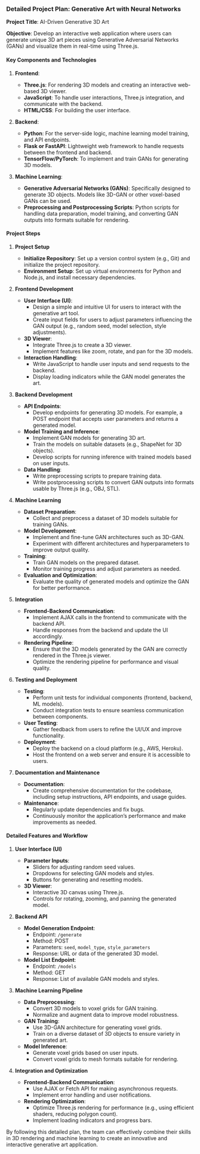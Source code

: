 ### Detailed Project Plan: Generative Art with Neural Networks

**Project Title**: AI-Driven Generative 3D Art

**Objective**: Develop an interactive web application where users can generate unique 3D art pieces using Generative Adversarial Networks (GANs) and visualize them in real-time using Three.js.

#### Key Components and Technologies

1. **Frontend**:

   - **Three.js**: For rendering 3D models and creating an interactive web-based 3D viewer.
   - **JavaScript**: To handle user interactions, Three.js integration, and communicate with the backend.
   - **HTML/CSS**: For building the user interface.

2. **Backend**:

   - **Python**: For the server-side logic, machine learning model training, and API endpoints.
   - **Flask or FastAPI**: Lightweight web framework to handle requests between the frontend and backend.
   - **TensorFlow/PyTorch**: To implement and train GANs for generating 3D models.

3. **Machine Learning**:
   - **Generative Adversarial Networks (GANs)**: Specifically designed to generate 3D objects. Models like 3D-GAN or other voxel-based GANs can be used.
   - **Preprocessing and Postprocessing Scripts**: Python scripts for handling data preparation, model training, and converting GAN outputs into formats suitable for rendering.

#### Project Steps

1. **Project Setup**

   - **Initialize Repository**: Set up a version control system (e.g., Git) and initialize the project repository.
   - **Environment Setup**: Set up virtual environments for Python and Node.js, and install necessary dependencies.

2. **Frontend Development**

   - **User Interface (UI)**:
     - Design a simple and intuitive UI for users to interact with the generative art tool.
     - Create input fields for users to adjust parameters influencing the GAN output (e.g., random seed, model selection, style adjustments).
   - **3D Viewer**:
     - Integrate Three.js to create a 3D viewer.
     - Implement features like zoom, rotate, and pan for the 3D models.
   - **Interaction Handling**:
     - Write JavaScript to handle user inputs and send requests to the backend.
     - Display loading indicators while the GAN model generates the art.

3. **Backend Development**

   - **API Endpoints**:
     - Develop endpoints for generating 3D models. For example, a POST endpoint that accepts user parameters and returns a generated model.
   - **Model Training and Inference**:
     - Implement GAN models for generating 3D art.
     - Train the models on suitable datasets (e.g., ShapeNet for 3D objects).
     - Develop scripts for running inference with trained models based on user inputs.
   - **Data Handling**:
     - Write preprocessing scripts to prepare training data.
     - Write postprocessing scripts to convert GAN outputs into formats usable by Three.js (e.g., OBJ, STL).

4. **Machine Learning**

   - **Dataset Preparation**:
     - Collect and preprocess a dataset of 3D models suitable for training GANs.
   - **Model Development**:
     - Implement and fine-tune GAN architectures such as 3D-GAN.
     - Experiment with different architectures and hyperparameters to improve output quality.
   - **Training**:
     - Train GAN models on the prepared dataset.
     - Monitor training progress and adjust parameters as needed.
   - **Evaluation and Optimization**:
     - Evaluate the quality of generated models and optimize the GAN for better performance.

5. **Integration**

   - **Frontend-Backend Communication**:
     - Implement AJAX calls in the frontend to communicate with the backend API.
     - Handle responses from the backend and update the UI accordingly.
   - **Rendering Pipeline**:
     - Ensure that the 3D models generated by the GAN are correctly rendered in the Three.js viewer.
     - Optimize the rendering pipeline for performance and visual quality.

6. **Testing and Deployment**

   - **Testing**:
     - Perform unit tests for individual components (frontend, backend, ML models).
     - Conduct integration tests to ensure seamless communication between components.
   - **User Testing**:
     - Gather feedback from users to refine the UI/UX and improve functionality.
   - **Deployment**:
     - Deploy the backend on a cloud platform (e.g., AWS, Heroku).
     - Host the frontend on a web server and ensure it is accessible to users.

7. **Documentation and Maintenance**
   - **Documentation**:
     - Create comprehensive documentation for the codebase, including setup instructions, API endpoints, and usage guides.
   - **Maintenance**:
     - Regularly update dependencies and fix bugs.
     - Continuously monitor the application’s performance and make improvements as needed.

#### Detailed Features and Workflow

1. **User Interface (UI)**

   - **Parameter Inputs**:
     - Sliders for adjusting random seed values.
     - Dropdowns for selecting GAN models and styles.
     - Buttons for generating and resetting models.
   - **3D Viewer**:
     - Interactive 3D canvas using Three.js.
     - Controls for rotating, zooming, and panning the generated model.

2. **Backend API**

   - **Model Generation Endpoint**:
     - Endpoint: `/generate`
     - Method: POST
     - Parameters: `seed`, `model_type`, `style_parameters`
     - Response: URL or data of the generated 3D model.
   - **Model List Endpoint**:
     - Endpoint: `/models`
     - Method: GET
     - Response: List of available GAN models and styles.

3. **Machine Learning Pipeline**

   - **Data Preprocessing**:
     - Convert 3D models to voxel grids for GAN training.
     - Normalize and augment data to improve model robustness.
   - **GAN Training**:
     - Use 3D-GAN architecture for generating voxel grids.
     - Train on a diverse dataset of 3D objects to ensure variety in generated art.
   - **Model Inference**:
     - Generate voxel grids based on user inputs.
     - Convert voxel grids to mesh formats suitable for rendering.

4. **Integration and Optimization**
   - **Frontend-Backend Communication**:
     - Use AJAX or Fetch API for making asynchronous requests.
     - Implement error handling and user notifications.
   - **Rendering Optimization**:
     - Optimize Three.js rendering for performance (e.g., using efficient shaders, reducing polygon count).
     - Implement loading indicators and progress bars.

By following this detailed plan, the team can effectively combine their skills in 3D rendering and machine learning to create an innovative and interactive generative art application.
